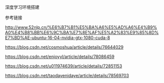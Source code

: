 深度学习环境搭建

参考链接

<http://www.52nlp.cn/%E6%B7%B1%E5%BA%A6%E5%AD%A6%E4%B9%A0%E4%B8%BB%E6%9C%BA%E7%8E%AF%E5%A2%83%E9%85%8D%E7%BD%AE-ubuntu-16-04-nvidia-gtx-1080-cuda-8>

<https://blog.csdn.net/cosmoshua/article/details/76644029>

<https://blog.csdn.net/enjoyyl/article/details/78086459>

<https://blog.csdn.net/u011974639/article/details/72851153>

<https://blog.csdn.net/taodayenidaye/article/details/78569703>